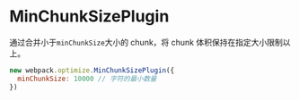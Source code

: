 # MinChunkSizePlugin

通过合并小于`minChunkSize`大小的 chunk，将 chunk 体积保持在指定大小限制以上。

```js
new webpack.optimize.MinChunkSizePlugin({
  minChunkSize: 10000 // 字符的最小数量
})
```



